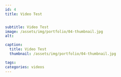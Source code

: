 ```yaml
---
id: 4
title: Video Test


subtitle: Video Test
image: /assets/img/portfolio/04-thumbnail.jpg
alt: 

caption:
  title: Video Test
  thumbnail: /assets/img/portfolio/04-thumbnail.jpg

tags:
categories: videos
---
```

